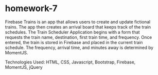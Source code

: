 # homework-7

Firebase Trains is an app that allows users to create and update fictional trains. 
The app then creates an arrival board that keeps track of the train schedules. 
The Train Scheduler Application begins with a form that requests the train name, destination, first train time, and frequency. 
Once entered, the train is stored in Firebase and placed in the current train schedule.
The frequency, arrival time, and minutes away is determined by MomentJS. 

Technologies Used: HTML, CSS, Javascript, Bootstrap, Firebase, MomentJS, jQuery
